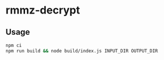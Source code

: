 # rmmz-decrypt

## Usage

```bash
npm ci
npm run build && node build/index.js INPUT_DIR OUTPUT_DIR
```
